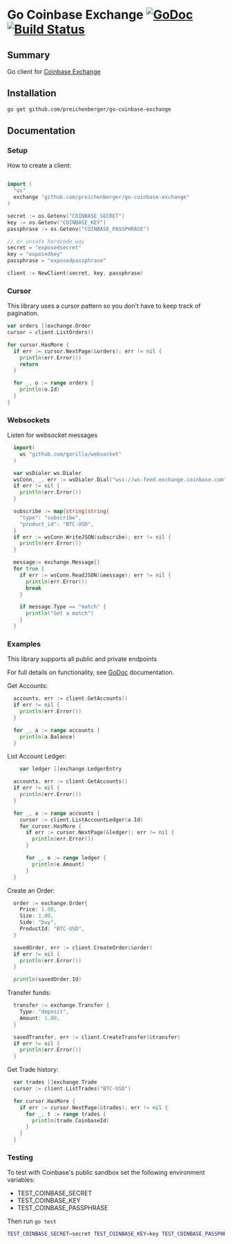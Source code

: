 Go Coinbase Exchange [![GoDoc](http://img.shields.io/badge/godoc-reference-blue.svg)](http://godoc.org/github.com/preichenberger/go-coinbase-exchange) [![Build Status](https://travis-ci.org/preichenberger/go-coinbase-exchange.svg?branch=master)](https://travis-ci.org/preichenberger/go-coinbase-exchange)
========

## Summary

Go client for [Coinbase Exchange](https://exchange.coinbase.com)

## Installation

```sh
go get github.com/preichenberger/go-coinbase-exchange
```

## Documentation


### Setup
How to create a client:

```go

import (
  "os"
  exchange "github.com/preichenberger/go-coinbase-exchange"
)

secret := os.Getenv("COINBASE_SECRET") 
key := os.Getenv("COINBASE_KEY") 
passphrase := os.Getenv("COINBASE_PASSPHRASE") 

// or unsafe hardcode way
secret = "exposedsecret"
key = "exposedkey"
passphrase = "exposedpassphrase"

client := NewClient(secret, key, passphrase)
```

### Cursor
This library uses a cursor pattern so you don't have to keep track of pagination.

```go
var orders []exchange.Order
cursor = client.ListOrders()

for cursor.HasMore {
  if err := cursor.NextPage(&orders); err != nil {
    println(err.Error())
    return
  }

  for _, o := range orders {
    println(o.Id) 
  }
}

```

### Websockets
Listen for websocket messages

```go
  import(
    ws "github.com/gorilla/websocket"
  )

  var wsDialer ws.Dialer
  wsConn, _, err := wsDialer.Dial("wss://ws-feed.exchange.coinbase.com", nil)
  if err != nil {
    println(err.Error())
  }

  subscribe := map[string]string{
    "type": "subscribe",
    "product_id": "BTC-USD",
  }
  if err := wsConn.WriteJSON(subscribe); err != nil {
    println(err.Error())
  }

  message:= exchange.Message{}
  for true {
    if err := wsConn.ReadJSON(&message); err != nil {
      println(err.Error())
      break
    }

    if message.Type == "match" {
      println("Got a match")
    }
  }

```

### Examples
This library supports all public and private endpoints

For full details on functionality, see [GoDoc](http://godoc.org/github.com/preichenberger/go-coinbase-exchange) documentation.

Get Accounts:
```go
  accounts, err := client.GetAccounts()
  if err != nil {
    println(err.Error())
  }

  for _, a := range accounts {
    println(a.Balance)
  }
```

List Account Ledger:
```go
	var ledger []exchange.LedgerEntry

  accounts, err := client.GetAccounts()
  if err != nil {
    println(err.Error())
  }

  for _, a := range accounts {
    cursor := client.ListAccountLedger(a.Id)
    for cursor.HasMore {
      if err := cursor.NextPage(&ledger); err != nil {
        println(err.Error())
      }

      for _, e := range ledger {
        println(e.Amount)
      }
  }
```

Create an Order:
```go
  order := exchange.Order{
    Price: 1.00,   
    Size: 1.00,   
    Side: "buy",   
    ProductId: "BTC-USD",   
  }

  savedOrder, err := client.CreateOrder(&order)
  if err != nil {
    println(err.Error())
  }

  println(savedOrder.Id)
```

Transfer funds:
```go
  transfer := exchange.Transfer {
    Type: "deposit",
    Amount: 1.00,   
  }

  savedTransfer, err := client.CreateTransfer(&transfer)
  if err != nil {
    println(err.Error())
  }
```

Get Trade history:
```go
  var trades []exchange.Trade
  cursor := client.ListTrades("BTC-USD")

  for cursor.HasMore {
    if err := cursor.NextPage(&trades); err != nil {
      for _, t := range trades {
        println(trade.CoinbaseId)
      }
    } 
  }
```

### Testing
To test with Coinbase's public sandbox set the following environment variables:
  - TEST_COINBASE_SECRET
  - TEST_COINBASE_KEY
  - TEST_COINBASE_PASSPHRASE

Then run `go test`
```sh
TEST_COINBASE_SECRET=secret TEST_COINBASE_KEY=key TEST_COINBASE_PASSPHRASE=passphrase go test
```

